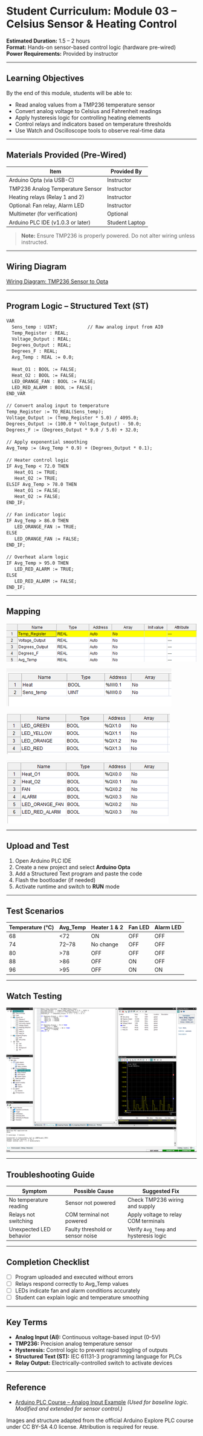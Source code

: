 
# Student Curriculum: Module 03 – Celsius Sensor & Heating Control

**Estimated Duration:** 1.5 – 2 hours  
**Format:** Hands-on sensor-based control logic (hardware pre-wired)  
**Power Requirements:** Provided by instructor  

---

## Learning Objectives

By the end of this module, students will be able to:

- Read analog values from a TMP236 temperature sensor
- Convert analog voltage to Celsius and Fahrenheit readings
- Apply hysteresis logic for controlling heating elements
- Control relays and indicators based on temperature thresholds
- Use Watch and Oscilloscope tools to observe real-time data

---

## Materials Provided (Pre-Wired)

| Item                            | Provided By |
|---------------------------------|-------------|
| Arduino Opta (via USB-C)        | Instructor  |
| TMP236 Analog Temperature Sensor| Instructor  |
| Heating relays (Relay 1 and 2)  | Instructor  |
| Optional: Fan relay, Alarm LED  | Instructor  |
| Multimeter (for verification)   | Optional    |
| Arduino PLC IDE (v1.0.3 or later)| Student Laptop |

> **Note:** Ensure TMP236 is properly powered. Do not alter wiring unless instructed.

---
## Wiring Diagram

[Wiring Diagram: TMP236 Sensor to Opta](../../03_assets/03_Celsius_Sensor_Control/Module03_Wiring_DINSimul8.png)

---

## Program Logic – Structured Text (ST)

```iecst
VAR
  Sens_temp : UINT;           // Raw analog input from AI0
  Temp_Register : REAL;
  Voltage_Output : REAL;
  Degrees_Output : REAL;
  Degrees_F : REAL;
  Avg_Temp : REAL := 0.0;

  Heat_O1 : BOOL := FALSE;
  Heat_O2 : BOOL := FALSE;
  LED_ORANGE_FAN : BOOL := FALSE;
  LED_RED_ALARM : BOOL := FALSE;
END_VAR

// Convert analog input to temperature
Temp_Register := TO_REAL(Sens_temp);
Voltage_Output := (Temp_Register * 5.0) / 4095.0;
Degrees_Output := (100.0 * Voltage_Output) - 50.0;
Degrees_F := (Degrees_Output * 9.0 / 5.0) + 32.0;

// Apply exponential smoothing
Avg_Temp := (Avg_Temp * 0.9) + (Degrees_Output * 0.1);

// Heater control logic
IF Avg_Temp < 72.0 THEN
   Heat_O1 := TRUE;
   Heat_O2 := TRUE;
ELSIF Avg_Temp > 78.0 THEN
   Heat_O1 := FALSE;
   Heat_O2 := FALSE;
END_IF;

// Fan indicator logic
IF Avg_Temp > 86.0 THEN
   LED_ORANGE_FAN := TRUE;
ELSE
   LED_ORANGE_FAN := FALSE;
END_IF;

// Overheat alarm logic
IF Avg_Temp > 95.0 THEN
   LED_RED_ALARM := TRUE;
ELSE
   LED_RED_ALARM := FALSE;
END_IF;
```

---

## Mapping

![Global Variables](../../03_assets/03_Celsius_Sensor_Control/03_global_variables.png)

![Input I/O Map](../../03_assets/03_Celsius_Sensor_Control/03_input_io_mapping.png)

![Opta LED Outputs](../../03_assets/03_Celsius_Sensor_Control/03_opta_led_outputs.png)

![Relay I/O Mapping](../../03_assets/03_Celsius_Sensor_Control/03_relay_io_mapping.png)

---

## Upload and Test

1. Open Arduino PLC IDE
2. Create a new project and select **Arduino Opta**
3. Add a Structured Text program and paste the code
4. Flash the bootloader (if needed)
5. Activate runtime and switch to **RUN** mode

---

## Test Scenarios

| Temperature (°C) | Avg_Temp | Heater 1 & 2 | Fan LED | Alarm LED |
|------------------|----------|--------------|---------|-----------|
| 68               | <72      | ON           | OFF     | OFF       |
| 74               | 72–78    | No change    | OFF     | OFF       |
| 80               | >78      | OFF          | OFF     | OFF       |
| 88               | >86      | OFF          | ON      | OFF       |
| 96               | >95      | OFF          | ON      | ON        |

---

## Watch Testing

![Oscilliscope](../../03_assets/03_Celsius_Sensor_Control/Module03_Celsius_Oscilloscope.png)

---

## Troubleshooting Guide

| Symptom                 | Possible Cause                  | Suggested Fix                          |
|--------------------------|----------------------------------|-----------------------------------------|
| No temperature reading   | Sensor not powered               | Check TMP236 wiring and supply          |
| Relays not switching     | COM terminal not powered         | Apply voltage to relay COM terminals    |
| Unexpected LED behavior  | Faulty threshold or sensor noise | Verify `Avg_Temp` and hysteresis logic  |

---

## Completion Checklist

- [ ] Program uploaded and executed without errors
- [ ] Relays respond correctly to Avg_Temp values
- [ ] LEDs indicate fan and alarm conditions accurately
- [ ] Student can explain logic and temperature smoothing

---

## Key Terms

- **Analog Input (AI):** Continuous voltage-based input (0–5V)
- **TMP236:** Precision analog temperature sensor
- **Hysteresis:** Control logic to prevent rapid toggling of outputs
- **Structured Text (ST):** IEC 61131-3 programming language for PLCs
- **Relay Output:** Electrically-controlled switch to activate devices

---

## Reference

- [Arduino PLC Course – Analog Input Example](https://courses.arduino.cc/explore-plc/lessons/heating-resistors-with-2-switches/)
  *(Used for baseline logic. Modified and extended for sensor control.)*

Images and structure adapted from the official Arduino Explore PLC course under CC BY-SA 4.0 license. Attribution is required for reuse.

